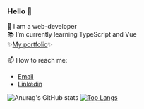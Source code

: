 ### Hello 👋
🌱 I am a web-developer<br>
📚 I’m currently learning TypeScript and Vue<br>
✨[My portfolio](https://alenazavadskaya.site/)✨<br>
<br>
📫 How to reach me: 
- [Email](mailto:helen.zavadskaya@yandex.ru)<br>
- [Linkedin](https://www.linkedin.com/in/alena-z-5aa9b1195/)<br>

![Anurag's GitHub stats](https://github-readme-stats.vercel.app/api?username=AlenaZavadskaya&show_icons=true&theme=radical) [![Top Langs](https://github-readme-stats.vercel.app/api/top-langs/?username=AlenaZavadskaya&layout=compact)](https://github.com/anuraghazra/github-readme-stats)



<!--
**AlenaZavadskaya/AlenaZavadskaya** is a ✨ _special_ ✨ repository because its `README.md` (this file) appears on your GitHub profile.

Here are some ideas to get you started:

- 🔭 I’m currently working on ...
- 🌱 I’m currently learning ...
- 👯 I’m looking to collaborate on ...
- 🤔 I’m looking for help with ...
- 💬 Ask me about ...
- 📫 How to reach me: ...
- 😄 Pronouns: ...
- ⚡ Fun fact: ...
-->
